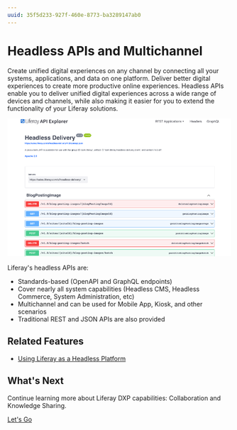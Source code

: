 ```yaml
---
uuid: 35f5d233-927f-460e-8773-ba3289147ab0
---
```


# Headless APIs and Multichannel

Create unified digital experiences on any channel by connecting all your systems, applications, and data on one platform. Deliver better digital experiences to create more productive online experiences. Headless APIs enable you to deliver unified digital experiences across a wide range of devices and channels, while also making it easier for you to extend the functionality of your Liferay solutions.

![The Headless Delivery API Explorer can be used to learn about available APIs.](./headless-apis-and-multichannel/images/01.png)

Liferay's headless APIs are:

* Standards-based (OpenAPI and GraphQL endpoints)
* Cover nearly all system capabilities (Headless CMS, Headless Commerce, System Administration, etc)
* Multichannel and can be used for Mobile App, Kiosk, and other scenarios
* Traditional REST and JSON APIs are also provided

## Related Features

* [Using Liferay as a Headless Platform](https://learn.liferay.com/w/dxp/headless-delivery/using-liferay-as-a-headless-platform)

## What's Next

Continue learning more about Liferay DXP capabilities: Collaboration and Knowledge Sharing.

[Let's Go](./collaboration-and-knowledge-sharing.md)
